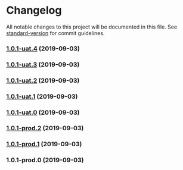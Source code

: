 # Changelog

All notable changes to this project will be documented in this file. See [standard-version](https://github.com/conventional-changelog/standard-version) for commit guidelines.

### [1.0.1-uat.4](https://github.com/qianzhaoy/taor-bug__loop-render/compare/v1.0.1-uat.3...v1.0.1-uat.4) (2019-09-03)



### [1.0.1-uat.3](https://github.com/qianzhaoy/taor-bug__loop-render/compare/v1.0.1-uat.2...v1.0.1-uat.3) (2019-09-03)



### [1.0.1-uat.2](https://github.com/qianzhaoy/taor-bug__loop-render/compare/v1.0.1-uat.1...v1.0.1-uat.2) (2019-09-03)



### [1.0.1-uat.1](https://github.com/qianzhaoy/taor-bug__loop-render/compare/v1.0.1-uat.0...v1.0.1-uat.1) (2019-09-03)



### [1.0.1-uat.0](https://github.com/qianzhaoy/taor-bug__loop-render/compare/v1.0.1-prod.2...v1.0.1-uat.0) (2019-09-03)



### [1.0.1-prod.2](https://github.com/qianzhaoy/taor-bug__loop-render/compare/v1.0.1-prod.1...v1.0.1-prod.2) (2019-09-03)



### [1.0.1-prod.1](https://github.com/qianzhaoy/taor-bug__loop-render/compare/v1.0.1-prod.0...v1.0.1-prod.1) (2019-09-03)



### 1.0.1-prod.0 (2019-09-03)
